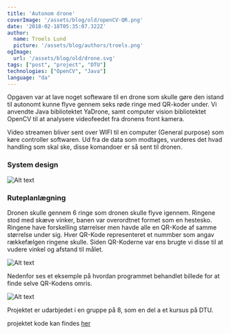 ```yaml
---
title: 'Autonom drone'
coverImage: '/assets/blog/old/openCV-QR.png'
date: '2018-02-18T05:35:07.322Z'
author:
  name: Troels Lund
  picture: '/assets/blog/authors/troels.png'
ogImage:
  url: '/assets/blog/old/drone.svg'
tags: ["post", "project", "DTU"]
technologies: ["OpenCV", "Java"]
language: "da"
---
```


Opgaven var at lave noget softeware til en drone som skulle gøre den istand til autonomt kunne flyve gennem seks røde ringe med QR-koder under. Vi anvendte Java bibliotektet YaDrone, samt computer vision bibliotektet OpenCV til at analysere videofeedet fra dronens front kamera. 

Video streamen bliver sent over WIFI til en computer (General purpose) som køre controller softwaren. Ud fra de data som modtages, vurderes det hvad handling som skal ske, disse komandoer er så sent til dronen.


### System design
![Alt text](/assets/blog/old/image8.jpg)

### Ruteplanlægning

Dronen skulle gennem 6 ringe som dronen skulle flyve igennem. Ringene stod med skæve vinker, banen var overordtnet formet som en hestesko. Ringene have forskelling størrelser men havde alle en QR-Kode af samme størrelse under sig. Hver QR-Kode representeret et nummber som angav rækkefælgen ringene skulle. Siden QR-Koderne var ens brugte vi disse til at vudere vinkel og afstand til målet. 

![Alt text](/assets/blog/old/image3.jpg)

Nedenfor ses et eksemple på hvordan programmet behandlet billede for at finde selve QR-Kodens omris. 

![Alt text](/assets/blog/old/openCV-QR.png)

Projektet er udarbjedet i en gruppe på 8, som en del a et kursus på DTU.

projektet kode kan findes [her](https://github.com/tMascagni/CDIO_3)

